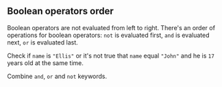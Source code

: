 ## Boolean operators order

Boolean operators are not evaluated from left to right. There's an order of operations for boolean operators: `not` is evaluated first, `and` is evaluated next, `or` is evaluated last.  
  
Check if `name` is `"Ellis"` or it's not true that `name` equal `"John"` and he is `17` years old at the same time.  

<div class='hint'>Combine <code>and</code>, <code>or</code> and <code>not</code> keywords.</div>
